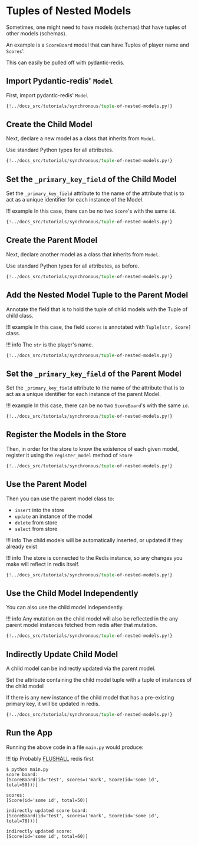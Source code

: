 # Tuples of Nested Models

Sometimes, one might need to have models (schemas) that have tuples of other models (schemas).

An example is a `ScoreBoard` model that can have Tuples of player name and `Scores`'.

This can easily be pulled off with pydantic-redis.

## Import Pydantic-redis' `Model`

First, import pydantic-redis' `Model`

```Python hl_lines="3"
{!../docs_src/tutorials/synchronous/tuple-of-nested-models.py!}
```

## Create the Child Model

Next, declare a new model as a class that inherits from `Model`.

Use standard Python types for all attributes.

```Python hl_lines="6-9"
{!../docs_src/tutorials/synchronous/tuple-of-nested-models.py!}
```

## Set the `_primary_key_field` of the Child Model

Set the `_primary_key_field` attribute to the name of the attribute
that is to act as a unique identifier for each instance of the Model.

!!! example
    In this case, there can be no two `Score`'s with the same `id`.

```Python hl_lines="7"
{!../docs_src/tutorials/synchronous/tuple-of-nested-models.py!}
```

## Create the Parent Model

Next, declare another model as a class that inherits from `Model`.

Use standard Python types for all attributes, as before.

```Python hl_lines="12-15"
{!../docs_src/tutorials/synchronous/tuple-of-nested-models.py!}
```

## Add the Nested Model Tuple to the Parent Model

Annotate the field that is to hold the tuple of child models with the Tuple of child class. 

!!! example
    In this case, the field `scores` is annotated with `Tuple[str, Score]` class.

!!! info
    The `str` is the player's name.

```Python hl_lines="15"
{!../docs_src/tutorials/synchronous/tuple-of-nested-models.py!}
```

## Set the `_primary_key_field` of the Parent Model

Set the `_primary_key_field` attribute to the name of the attribute
that is to act as a unique identifier for each instance of the parent Model.

!!! example
    In this case, there can be no two `ScoreBoard`'s with the same `id`.

```Python hl_lines="13"
{!../docs_src/tutorials/synchronous/tuple-of-nested-models.py!}
```

## Register the Models in the Store

Then, in order for the store to know the existence of each given model, 
register it using the `register_model` method of `Store`

```Python hl_lines="22-23"
{!../docs_src/tutorials/synchronous/tuple-of-nested-models.py!}
```

## Use the Parent Model

Then you can use the parent model class to:

- `insert` into the store
- `update` an instance of the model
- `delete` from store
- `select` from store

!!! info
    The child models will be automatically inserted, or updated if they already exist

!!! info
    The store is connected to the Redis instance, so any changes you make will
    reflect in redis itself.

```Python hl_lines="25-35"
{!../docs_src/tutorials/synchronous/tuple-of-nested-models.py!}
```

## Use the Child Model Independently

You can also use the child model independently.

!!! info
    Any mutation on the child model will also be reflected in the any parent model instances 
    fetched from redis after that mutation.

```Python hl_lines="37-38"
{!../docs_src/tutorials/synchronous/tuple-of-nested-models.py!}
```

## Indirectly Update Child Model

A child model can be indirectly updated via the parent model.

Set the attribute containing the child model tuple with a tuple of instances of the child model 

If there is any new instance of the child model that has a pre-existing primary key, it will be updated in redis.

```Python hl_lines="40-49"
{!../docs_src/tutorials/synchronous/tuple-of-nested-models.py!}
```

## Run the App

Running the above code in a file `main.py` would produce:

!!! tip
    Probably [FLUSHALL](https://redis.io/commands/flushall/) redis first

<div class="termy">

```console
$ python main.py
score board:
[ScoreBoard(id='test', scores=('mark', Score(id='some id', total=50)))]

scores:
[Score(id='some id', total=50)]

indirectly updated score board:
[ScoreBoard(id='test', scores=('mark', Score(id='some id', total=78)))]

indirectly updated score:
[Score(id='some id', total=60)]
```
</div>
